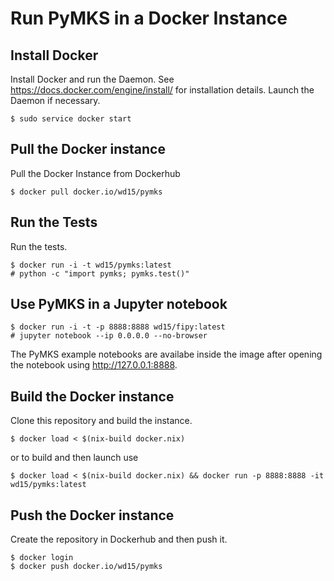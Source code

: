 # Run PyMKS in a Docker Instance

## Install Docker

Install Docker and run the Daemon. See
https://docs.docker.com/engine/install/ for installation
details. Launch the Daemon if necessary.

    $ sudo service docker start

## Pull the Docker instance

Pull the Docker Instance from Dockerhub

    $ docker pull docker.io/wd15/pymks

## Run the Tests

Run the tests.

    $ docker run -i -t wd15/pymks:latest
    # python -c "import pymks; pymks.test()"

## Use PyMKS in a Jupyter notebook

    $ docker run -i -t -p 8888:8888 wd15/fipy:latest
    # jupyter notebook --ip 0.0.0.0 --no-browser

The PyMKS example notebooks are availabe inside the image after
opening the notebook using http://127.0.0.1:8888.

## Build the Docker instance

Clone this repository and build the instance.

    $ docker load < $(nix-build docker.nix)

or to build and then launch use

    $ docker load < $(nix-build docker.nix) && docker run -p 8888:8888 -it wd15/pymks:latest

## Push the Docker instance

Create the repository in Dockerhub and then push it.

    $ docker login
    $ docker push docker.io/wd15/pymks
